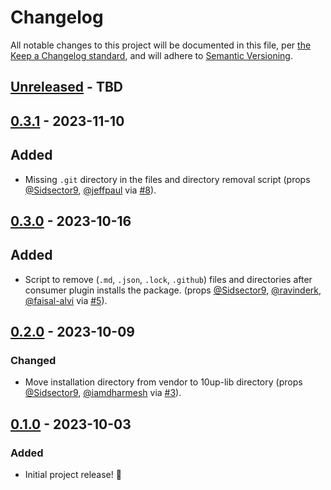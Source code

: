 # Changelog

All notable changes to this project will be documented in this file, per [the Keep a Changelog standard](http://keepachangelog.com/), and will adhere to [Semantic Versioning](https://semver.org/spec/v2.0.0.html).

## [Unreleased] - TBD

## [0.3.1] - 2023-11-10
## Added
- Missing `.git` directory in the files and directory removal script (props [@Sidsector9](https://github.com/Sidsector9), [@jeffpaul](https://github.com/jeffpaul) via [#8](https://github.com/10up/wp-compat-validation-tool/pull/8)).

## [0.3.0] - 2023-10-16

## Added
- Script to remove (`.md`, `.json`, `.lock`, `.github`) files and directories after consumer plugin installs the package. (props [@Sidsector9](https://github.com/Sidsector9), [@ravinderk](https://github.com/ravinderk), [@faisal-alvi](https://github.com/faisal-alvi) via [#5](https://github.com/10up/wp-compat-validation-tool/pull/5)).

## [0.2.0] - 2023-10-09

### Changed
- Move installation directory from vendor to 10up-lib directory (props [@Sidsector9](https://github.com/Sidsector9), [@iamdharmesh](https://github.com/iamdharmesh) via [#3](https://github.com/10up/wp-compat-validation-tool/pull/3)).

## [0.1.0] - 2023-10-03

### Added
- Initial project release! 🎉

[Unreleased]: https://github.com/10up/wp-compat-validation-tool/compare/trunk...develop
[0.3.1]: https://github.com/10up/wp-compat-validation-tool/compare/0.3.0..0.3.1
[0.3.0]: https://github.com/10up/wp-compat-validation-tool/compare/0.2.0..0.3.0
[0.2.0]: https://github.com/10up/wp-compat-validation-tool/compare/0.1.0..0.2.0
[0.1.0]: https://github.com/10up/wp-compat-validation-tool/releases/tag/0.1.0

